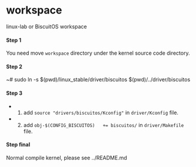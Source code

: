 # workspace
linux-lab or BiscuitOS workspace

#### Step 1
You need move `workspace` directory under the kernel source code directory.

#### Step 2
~# sudo ln -s $(pwd)/linux_stable/driver/biscuitos   $(pwd)/../driver/biscuitos

#### Step 3
* 1. add `source "drivers/biscuitos/Kconfig"` in `driver/Kconfig` file.
* 2. add `obj-$(CONFIG_BISCUITOS) 	+= biscuitos/` in `driver/Makefile` file.

#### Step final
Normal compile kernel, please see ../README.md
